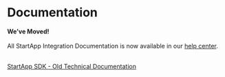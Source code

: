 Documentation
=============
**We’ve Moved!**<br></br>
All StartApp Integration Documentation is now available in our [help center](https://support.startapp.com/hc/en-us/categories/115000508293-SDK).
<br></br>

[StartApp SDK - Old Technical Documentation](https://github.com/StartApp-SDK/Documentation/wiki)
